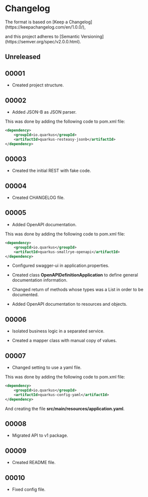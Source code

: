 # Changelog
<p>The format is based on [Keep a Changelog](https://keepachangelog.com/en/1.0.0/),</p>
<p>and this project adheres to [Semantic Versioning](https://semver.org/spec/v2.0.0.html).</p>

## Unreleased

## 00001
- <p>Created project structure.</p>

## 00002
- <p>Added JSON-B as JSON parser.</p>
<p>This was done by adding the following code to pom.xml file:</p>

```xml
<dependency>
    <groupId>io.quarkus</groupId>
    <artifactId>quarkus-resteasy-jsonb</artifactId>
</dependency>
```

## 00003
- <p>Created the initial REST with fake code.</p>

## 00004
- <p>Created CHANGELOG file.</p>

## 00005
- <p>Added OpenAPI documentation.</p>
<p>This was done by adding the following code to pom.xml file:</p>

```xml
<dependency>
    <groupId>io.quarkus</groupId>
    <artifactId>quarkus-smallrye-openapi</artifactId>
</dependency>
```
- <p>Configured swagger-ui in application.properties.</p>
- <p>Created class <b>OpenAPIDefinitionApplication</b> to define general documentation information.</p>
- <p>Changed return of methods whose types was a List in order to be documented.</p>
- <p>Added OpenAPI documentation to resources and objects.

## 00006
- <p>Isolated business logic in a separated service.</p>
- <p>Created a mapper class with manual copy of values.</p>

## 00007
- <p>Changed setting to use a yaml file.</p>
<p>This was done by adding the following code to pom.xml file:</p>

```xml
<dependency>
    <groupId>io.quarkus</groupId>
    <artifactId>quarkus-config-yaml</artifactId>
</dependency>
```
<p>And creating the file <b>src/main/resources/application.yaml</b>.</p>

## 00008
- <p>Migrated API to v1 package.</p>

## 00009
- <p>Created README file.</p>

## 00010
- <p>Fixed config file.</p>
